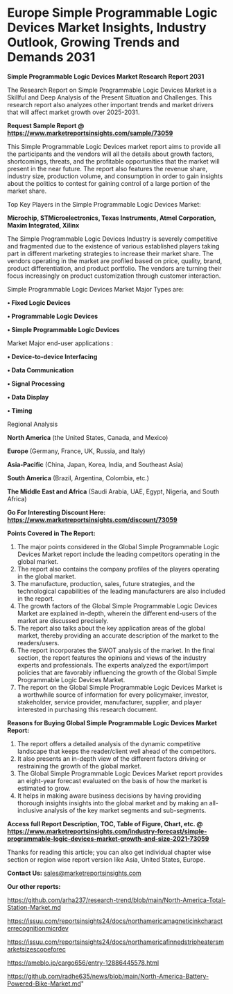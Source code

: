 # Europe Simple Programmable Logic Devices Market Insights, Industry Outlook, Growing Trends and Demands 2031

<strong>Simple Programmable Logic Devices Market Research Report 2031</strong>

The Research Report on Simple Programmable Logic Devices Market is a Skillful and Deep Analysis of the Present Situation and Challenges. This research report also analyzes other important trends and market drivers that will affect market growth over 2025-2031.

<strong>Request Sample Report @ <a href=https://www.marketreportsinsights.com/sample/73059>https://www.marketreportsinsights.com/sample/73059</a></strong>

This Simple Programmable Logic Devices market report aims to provide all the participants and the vendors will all the details about growth factors, shortcomings, threats, and the profitable opportunities that the market will present in the near future. The report also features the revenue share, industry size, production volume, and consumption in order to gain insights about the politics to contest for gaining control of a large portion of the market share.

Top Key Players in the Simple Programmable Logic Devices Market:

<strong>Microchip, STMicroelectronics, Texas Instruments, Atmel Corporation, Maxim Integrated, Xilinx</strong>

The Simple Programmable Logic Devices Industry is severely competitive and fragmented due to the existence of various established players taking part in different marketing strategies to increase their market share. The vendors operating in the market are profiled based on price, quality, brand, product differentiation, and product portfolio. The vendors are turning their focus increasingly on product customization through customer interaction.

Simple Programmable Logic Devices Market Major Types are:

<strong>• Fixed Logic Devices

• Programmable Logic Devices

• Simple Programmable Logic Devices</strong>

Market Major end-user applications :

<strong>• Device-to-device Interfacing

• Data Communication

• Signal Processing

• Data Display

• Timing</strong>

Regional Analysis

</u><strong><b>North America</b></strong> (the United States, Canada, and Mexico)

<strong><b>Europe </b></strong>(Germany, France, UK, Russia, and Italy)

<strong><b>Asia-Pacific</b></strong> (China, Japan, Korea, India, and Southeast Asia)

<strong><b>South America</b></strong> (Brazil, Argentina, Colombia, etc.)

<strong><b>The Middle East and Africa</b></strong> (Saudi Arabia, UAE, Egypt, Nigeria, and South Africa)

<strong>Go For Interesting Discount Here: <a href=https://www.marketreportsinsights.com/discount/73059>https://www.marketreportsinsights.com/discount/73059</a></strong>

<strong>Points Covered in The Report:</strong>
<ol>
  <li>The major points considered in the Global Simple Programmable Logic Devices Market report include the leading competitors operating in the global market.</li>
  <li>The report also contains the company profiles of the players operating in the global market.</li>
  <li>The manufacture, production, sales, future strategies, and the technological capabilities of the leading manufacturers are also included in the report.</li>
  <li>The growth factors of the Global Simple Programmable Logic Devices Market are explained in-depth, wherein the different end-users of the market are discussed precisely.</li>
  <li>The report also talks about the key application areas of the global market, thereby providing an accurate description of the market to the readers/users.</li>
  <li>The report incorporates the SWOT analysis of the market. In the final section, the report features the opinions and views of the industry experts and professionals. The experts analyzed the export/import policies that are favorably influencing the growth of the Global Simple Programmable Logic Devices Market.</li>
  <li>The report on the Global Simple Programmable Logic Devices Market is a worthwhile source of information for every policymaker, investor, stakeholder, service provider, manufacturer, supplier, and player interested in purchasing this research document.</li>
</ol>
<strong>Reasons for Buying Global Simple Programmable Logic Devices Market Report:</strong>

<ol>
  <li>The report offers a detailed analysis of the dynamic competitive landscape that keeps the reader/client well ahead of the competitors.</li>
  <li>It also presents an in-depth view of the different factors driving or restraining the growth of the global market.</li>
  <li>The Global Simple Programmable Logic Devices Market report provides an eight-year forecast evaluated on the basis of how the market is estimated to grow.</li>
  <li>It helps in making aware business decisions by having providing thorough insights insights into the global market and by making an all-inclusive analysis of the key market segments and sub-segments.</li>
</ol>
<strong>Access full Report Description, TOC, Table of Figure, Chart, etc. @ <a href=https://www.marketreportsinsights.com/industry-forecast/simple-programmable-logic-devices-market-growth-and-size-2021-73059>https://www.marketreportsinsights.com/industry-forecast/simple-programmable-logic-devices-market-growth-and-size-2021-73059</a></strong>


Thanks for reading this article; you can also get individual chapter wise section or region wise report version like Asia, United States, Europe.

<strong>Contact Us:</strong>
sales@marketreportsinsights.com

<strong>Our other reports:</strong>

<a href=https://github.com/arha237/research-trend/blob/main/North-America-Total-Station-Market.md>https://github.com/arha237/research-trend/blob/main/North-America-Total-Station-Market.md</a>

<a href=https://issuu.com/reportsinsights24/docs/northamericamagneticinkcharacterrecognitionmicrdev>https://issuu.com/reportsinsights24/docs/northamericamagneticinkcharacterrecognitionmicrdev</a>

<a href=https://issuu.com/reportsinsights24/docs/northamericafinnedstripheatersmarketsizescopeforec>https://issuu.com/reportsinsights24/docs/northamericafinnedstripheatersmarketsizescopeforec</a>

<a href=https://ameblo.jp/cargo656/entry-12886445578.html>https://ameblo.jp/cargo656/entry-12886445578.html</a>

<a href=https://github.com/radhe635/news/blob/main/North-America-Battery-Powered-Bike-Market.md>https://github.com/radhe635/news/blob/main/North-America-Battery-Powered-Bike-Market.md</a>"
